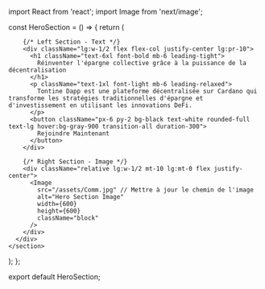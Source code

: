 import React from 'react';
import Image from 'next/image';

const HeroSection = () => {
  return (
    <section className="relative bg-white text-black py-24">
      <div className="container mx-auto flex flex-col lg:flex-row items-center justify-start text-left">
        
        {/* Left Section - Text */}
        <div className="lg:w-1/2 flex flex-col justify-center lg:pr-10">
          <h1 className="text-6xl font-bold mb-6 leading-tight">
            Réinventer l'épargne collective grâce à la puissance de la décentralisation
          </h1>
          <p className="text-1xl font-light mb-6 leading-relaxed">
            Tontine Dapp est une plateforme décentralisée sur Cardano qui transforme les stratégies traditionnelles d'épargne et d'investissement en utilisant les innovations DeFi.
          </p>
          <button className="px-6 py-2 bg-black text-white rounded-full text-lg hover:bg-gray-900 transition-all duration-300">
            Rejoindre Maintenant
          </button>
        </div>

        {/* Right Section - Image */}
        <div className="relative lg:w-1/2 mt-10 lg:mt-0 flex justify-center">
          <Image
            src="/assets/Comm.jpg" // Mettre à jour le chemin de l'image
            alt="Hero Section Image"
            width={600}
            height={600}
            className="block"
          />
        </div>
      </div>
    </section>
  );
};

export default HeroSection;
